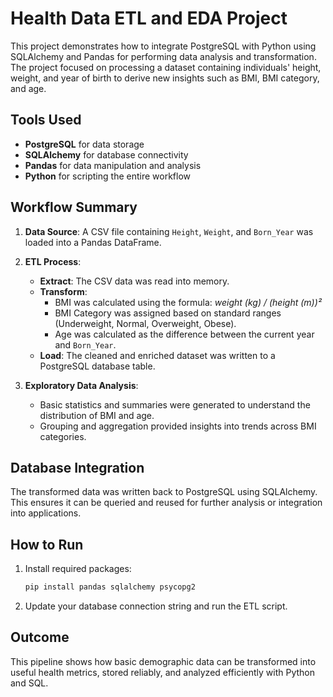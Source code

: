 # Health Data ETL and EDA Project

This project demonstrates how to integrate PostgreSQL with Python using SQLAlchemy and Pandas for performing data analysis and transformation. The project focused on processing a dataset containing individuals' height, weight, and year of birth to derive new insights such as BMI, BMI category, and age.

## Tools Used

- **PostgreSQL** for data storage
- **SQLAlchemy** for database connectivity
- **Pandas** for data manipulation and analysis
- **Python** for scripting the entire workflow

## Workflow Summary

1. **Data Source**: A CSV file containing `Height`, `Weight`, and `Born_Year` was loaded into a Pandas DataFrame.

2. **ETL Process**:
   - **Extract**: The CSV data was read into memory.
   - **Transform**:
     - BMI was calculated using the formula: *weight (kg) / (height (m))²*
     - BMI Category was assigned based on standard ranges (Underweight, Normal, Overweight, Obese).
     - Age was calculated as the difference between the current year and `Born_Year`.
   - **Load**: The cleaned and enriched dataset was written to a PostgreSQL database table.

3. **Exploratory Data Analysis**:
   - Basic statistics and summaries were generated to understand the distribution of BMI and age.
   - Grouping and aggregation provided insights into trends across BMI categories.

## Database Integration

The transformed data was written back to PostgreSQL using SQLAlchemy. This ensures it can be queried and reused for further analysis or integration into applications.

## How to Run

1. Install required packages:

    ```bash
    pip install pandas sqlalchemy psycopg2
    ```

2. Update your database connection string and run the ETL script.

## Outcome

This pipeline shows how basic demographic data can be transformed into useful health metrics, stored reliably, and analyzed efficiently with Python and SQL.
